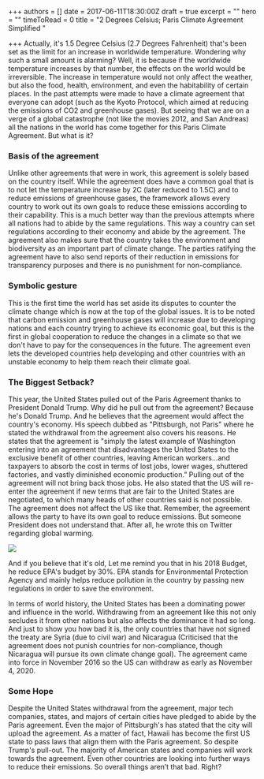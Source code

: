+++
authors = []
date = 2017-06-11T18:30:00Z
draft = true
excerpt = ""
hero = ""
timeToRead = 0
title = "2 Degrees Celsius; Paris Climate Agreement Simplified "

+++
Actually, it's 1.5 Degree Celsius (2.7 Degrees Fahrenheit) that's been set as the limit for an increase in worldwide temperature. Wondering why such a small amount is alarming? Well, it is because if the worldwide temperature increases by that number, the effects on the world would be irreversible. The increase in temperature would not only affect the weather, but also the food, health, environment, and even the habitability of certain places. In the past attempts were made to have a climate agreement that everyone can adopt (such as the Kyoto Protocol, which aimed at reducing the emissions of CO2 and greenhouse gases). But seeing that we are on a verge of a global catastrophe (not like the movies 2012, and San Andreas) all the nations in the world has come together for this Paris Climate Agreement. But what is it?

### Basis of the agreement

Unlike other agreements that were in work, this agreement is solely based on the country itself. While the agreement does have a common goal that is to not let the temperature increase by 2C (later reduced to 1.5C) and to reduce emissions of greenhouse gases, the framework allows every country to work out its own goals to reduce these emissions according to their capability. This is a much better way than the previous attempts where all nations had to abide by the same regulations. This way a country can set regulations according to their economy and abide by the agreement. The agreement also makes sure that the country takes the environment and biodiversity as an important part of climate change. The parties ratifying the agreement have to also send reports of their reduction in emissions for transparency purposes and there is no punishment for non-compliance.

### Symbolic gesture

This is the first time the world has set aside its disputes to counter the climate change which is now at the top of the global issues. It is to be noted that carbon emission and greenhouse gases will increase due to developing nations and each country trying to achieve its economic goal, but this is the first in global cooperation to reduce the changes in a climate so that we don't have to pay for the consequences in the future. The agreement even lets the developed countries help developing and other countries with an unstable economy to help them reach their climate goal.

### The Biggest Setback?

This year, the United States pulled out of the Paris Agreement thanks to President Donald Trump. Why did he pull out from the agreement? Because he's Donald Trump. And he believes that the agreement would affect the country's economy. His speech dubbed as "Pittsburgh, not Paris" where he stated the withdrawal from the agreement also covers his reasons. He states that the agreement is "simply the latest example of Washington entering into an agreement that disadvantages the United States to the exclusive benefit of other countries, leaving American workers…and taxpayers to absorb the cost in terms of lost jobs, lower wages, shuttered factories, and vastly diminished economic production.” Pulling out of the agreement will not bring back those jobs. He also stated that the US will re-enter the agreement if new terms that are fair to the United States are negotiated, to which many heads of other countries said is not possible. The agreement does not affect the US like that. Remember, the agreement allows the party to have its own goal to reduce emissions. But someone President does not understand that. After all, he wrote this on Twitter regarding global warming.

![](/images/screenshot-2020-06-04-at-1-16-49-am.png)

And if you believe that it's old, Let me remind you that in his 2018 Budget, he reduce EPA's budget by 30%. EPA stands for Environmental Protection Agency and mainly helps reduce pollution in the country by passing new regulations in order to save the environment.

In terms of world history, the United States has been a dominating power and influence in the world. Withdrawing from an agreement like this not only secludes it from other nations but also affects the dominance it had so long. And just to show you how bad it is, the only countries that have not signed the treaty are Syria (due to civil war) and Nicaragua (Criticised that the agreement does not punish countries for non-compliance, though Nicaragua will pursue its own climate change goal). The agreement came into force in November 2016 so the US can withdraw as early as November 4, 2020.

### Some Hope

Despite the United States withdrawal from the agreement, major tech companies, states, and majors of certain cities have pledged to abide by the Paris agreement. Even the major of Pittsburgh's has stated that the city will upload the agreement. As a matter of fact, Hawaii has become the first US state to pass laws that align them with the Paris agreement. So despite Trump's pull-out. The majority of American states and companies will work towards the agreement. Even other countries are looking into further ways to reduce their emissions. So overall things aren’t that bad. Right?